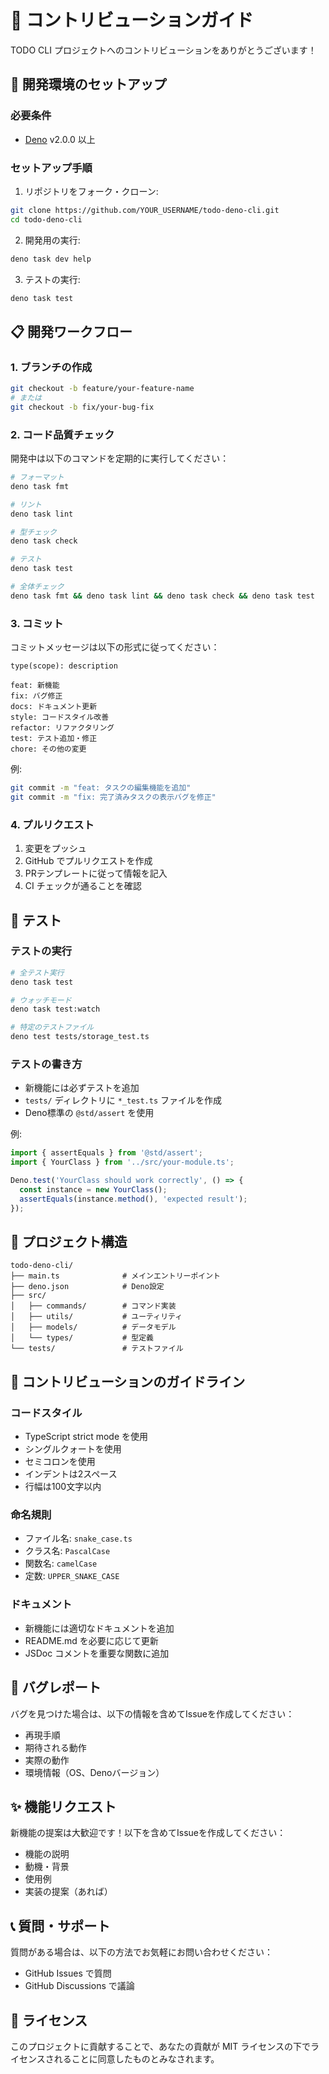 # 🤝 コントリビューションガイド

TODO CLI プロジェクトへのコントリビューションをありがとうございます！

## 🚀 開発環境のセットアップ

### 必要条件
- [Deno](https://deno.land/) v2.0.0 以上

### セットアップ手順

1. リポジトリをフォーク・クローン:
```bash
git clone https://github.com/YOUR_USERNAME/todo-deno-cli.git
cd todo-deno-cli
```

2. 開発用の実行:
```bash
deno task dev help
```

3. テストの実行:
```bash
deno task test
```

## 📋 開発ワークフロー

### 1. ブランチの作成
```bash
git checkout -b feature/your-feature-name
# または
git checkout -b fix/your-bug-fix
```

### 2. コード品質チェック
開発中は以下のコマンドを定期的に実行してください：

```bash
# フォーマット
deno task fmt

# リント
deno task lint

# 型チェック
deno task check

# テスト
deno task test

# 全体チェック
deno task fmt && deno task lint && deno task check && deno task test
```

### 3. コミット
コミットメッセージは以下の形式に従ってください：

```
type(scope): description

feat: 新機能
fix: バグ修正
docs: ドキュメント更新
style: コードスタイル改善
refactor: リファクタリング
test: テスト追加・修正
chore: その他の変更
```

例:
```bash
git commit -m "feat: タスクの編集機能を追加"
git commit -m "fix: 完了済みタスクの表示バグを修正"
```

### 4. プルリクエスト
1. 変更をプッシュ
2. GitHub でプルリクエストを作成
3. PRテンプレートに従って情報を記入
4. CI チェックが通ることを確認

## 🧪 テスト

### テストの実行
```bash
# 全テスト実行
deno task test

# ウォッチモード
deno task test:watch

# 特定のテストファイル
deno test tests/storage_test.ts
```

### テストの書き方
- 新機能には必ずテストを追加
- `tests/` ディレクトリに `*_test.ts` ファイルを作成
- Deno標準の `@std/assert` を使用

例:
```typescript
import { assertEquals } from '@std/assert';
import { YourClass } from '../src/your-module.ts';

Deno.test('YourClass should work correctly', () => {
  const instance = new YourClass();
  assertEquals(instance.method(), 'expected result');
});
```

## 📁 プロジェクト構造

```
todo-deno-cli/
├── main.ts              # メインエントリーポイント
├── deno.json            # Deno設定
├── src/
│   ├── commands/        # コマンド実装
│   ├── utils/           # ユーティリティ
│   ├── models/          # データモデル
│   └── types/           # 型定義
└── tests/               # テストファイル
```

## 🎯 コントリビューションのガイドライン

### コードスタイル
- TypeScript strict mode を使用
- シングルクォートを使用
- セミコロンを使用
- インデントは2スペース
- 行幅は100文字以内

### 命名規則
- ファイル名: `snake_case.ts`
- クラス名: `PascalCase`
- 関数名: `camelCase`
- 定数: `UPPER_SNAKE_CASE`

### ドキュメント
- 新機能には適切なドキュメントを追加
- README.md を必要に応じて更新
- JSDoc コメントを重要な関数に追加

## 🐛 バグレポート

バグを見つけた場合は、以下の情報を含めてIssueを作成してください：

- 再現手順
- 期待される動作
- 実際の動作
- 環境情報（OS、Denoバージョン）

## ✨ 機能リクエスト

新機能の提案は大歓迎です！以下を含めてIssueを作成してください：

- 機能の説明
- 動機・背景
- 使用例
- 実装の提案（あれば）

## 📞 質問・サポート

質問がある場合は、以下の方法でお気軽にお問い合わせください：

- GitHub Issues で質問
- GitHub Discussions で議論

## 📄 ライセンス

このプロジェクトに貢献することで、あなたの貢献が MIT ライセンスの下でライセンスされることに同意したものとみなされます。 